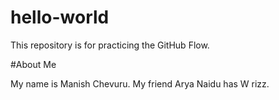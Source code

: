 # hello-world
This repository is for practicing the GitHub Flow.


#About Me

My name is Manish Chevuru.
My friend Arya Naidu has W rizz.
